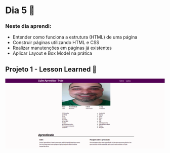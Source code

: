 # Dia 5 📆

### Neste dia aprendi:

* Entender como funciona a estrutura (HTML) de uma página
* Construir páginas utilizando HTML e CSS
* Realizar manutenções em páginas já existentes
* Aplicar Layout e Box Model na prática

## Projeto 1 - Lesson Learned 🚀

![projeto lesson learned](images/projeto-01-lesson-learned.png)
